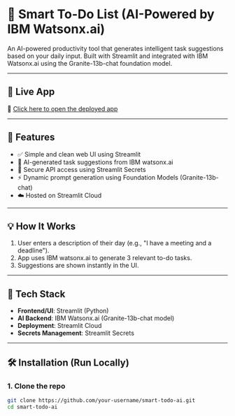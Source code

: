 # 📝 Smart To-Do List (AI-Powered by IBM Watsonx.ai)

An AI-powered productivity tool that generates intelligent task suggestions based on your daily input. Built with Streamlit and integrated with IBM Watsonx.ai using the Granite-13b-chat foundation model.

---

## 🚀 Live App

🔗 [Click here to open the deployed app](https://your-username-your-repo-name.streamlit.app)

---

## 🎯 Features

- ✅ Simple and clean web UI using Streamlit
- 🧠 AI-generated task suggestions from IBM watsonx.ai
- 🔐 Secure API access using Streamlit Secrets
- ⚡ Dynamic prompt generation using Foundation Models (Granite-13b-chat)
- ☁️ Hosted on Streamlit Cloud

---

## 💡 How It Works

1. User enters a description of their day (e.g., "I have a meeting and a deadline").
2. App uses IBM watsonx.ai to generate 3 relevant to-do tasks.
3. Suggestions are shown instantly in the UI.

---

## 🔧 Tech Stack

- **Frontend/UI**: Streamlit (Python)
- **AI Backend**: IBM Watsonx.ai (Granite-13b-chat model)
- **Deployment**: Streamlit Cloud
- **Secrets Management**: Streamlit Secrets

---

## 🛠️ Installation (Run Locally)

### 1. Clone the repo

```bash
git clone https://github.com/your-username/smart-todo-ai.git
cd smart-todo-ai

